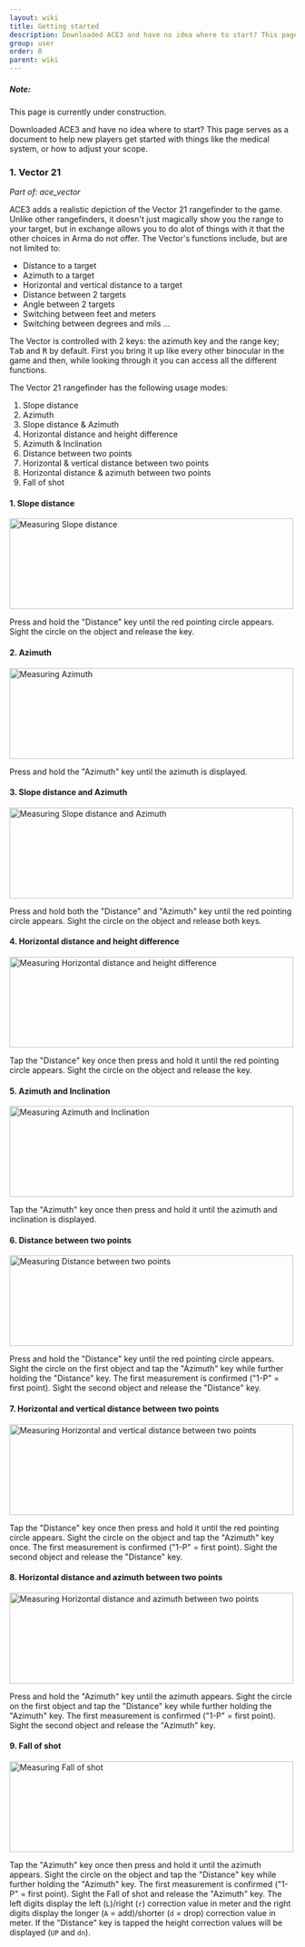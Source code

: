 ```yaml
---
layout: wiki
title: Getting started
description: Downloaded ACE3 and have no idea where to start? This page serves as a document to help new players get started with things like the medical system, or how to adjust your scope.
group: user
order: 0
parent: wiki
---
```


<div class="panel callout">
    <h5>Note:</h5>
    <p>This page is currently under construction.</p>
</div>

Downloaded ACE3 and have no idea where to start? This page serves as a document to help new players get started with things like the medical system, or how to adjust your scope.


### 1. Vector 21
*Part of: ace_vector*

ACE3 adds a realistic depiction of the Vector 21 rangefinder to the game. Unlike other rangefinders, it doesn't just magically show you the range to your target, but in exchange allows you to do alot of things with it that the other choices in Arma do not offer. The Vector's functions include, but are not limited to:

- Distance to a target
- Azimuth to a target
- Horizontal and vertical distance to a target
- Distance between 2 targets
- Angle between 2 targets
- Switching between feet and meters
- Switching between degrees and mils
...

The Vector is controlled with 2 keys: the azimuth key and the range key; <kbd>Tab</kbd> and <kbd>R</kbd> by default. First you bring it up like every other binocular in the game and then, while looking through it you can access all the different functions.

The Vector 21 rangefinder has the following usage modes:

1. Slope distance
2. Azimuth
3. Slope distance & Azimuth
4. Horizontal distance and height difference
5. Azimuth & Inclination
6. Distance between two points
7. Horizontal & vertical distance between two points
8. Horizontal distance & azimuth between two points
9. Fall of shot

#### 1. Slope distance
<img src="{{ site.baseurl }}/img/wiki/user/vector1.jpg" width="500" height="160" alt="Measuring Slope distance" />

Press and hold the "Distance" key until the red pointing circle appears. Sight the circle on the object and release the key.

#### 2. Azimuth
<img src="{{ site.baseurl }}/img/wiki/user/vector2.jpg" width="500" height="160" alt="Measuring Azimuth" />

Press and hold the "Azimuth" key until the azimuth is displayed.

#### 3. Slope distance and Azimuth
<img src="{{ site.baseurl }}/img/wiki/user/vector3.jpg" width="500" height="160" alt="Measuring Slope distance and Azimuth" />

Press and hold both the "Distance" and "Azimuth" key until the red pointing circle appears. Sight the circle on the object and release both keys.

#### 4. Horizontal distance and height difference
<img src="{{ site.baseurl }}/img/wiki/user/vector4.jpg" width="500" height="160" alt="Measuring Horizontal distance and height difference"/>

Tap the "Distance" key once then press and hold it until the red pointing circle appears. Sight the circle on the object and release the key.

#### 5. Azimuth and Inclination
<img src="{{ site.baseurl }}/img/wiki/user/vector5.jpg" width="500" height="160" alt="Measuring Azimuth and Inclination"/>

Tap the "Azimuth" key once then press and hold it until the azimuth and inclination is displayed.

#### 6. Distance between two points
<img src="{{ site.baseurl }}/img/wiki/user/vector6.jpg" width="500" height="160" alt="Measuring Distance between two points"/>

Press and hold the "Distance" key until the red pointing circle appears. Sight the circle on the first object and tap the "Azimuth" key while further holding the "Distance" key. The first measurement is confirmed ("1-P" = first point). Sight the second object and release the "Distance" key.

#### 7. Horizontal and vertical distance between two points
<img src="{{ site.baseurl }}/img/wiki/user/vector7.jpg" width="500" height="160" alt="Measuring Horizontal and vertical distance between two points"/>

Tap the "Distance" key once then press and hold it until the red pointing circle appears. Sight the circle on the object and tap the "Azimuth" key once. The first measurement is confirmed ("1-P" = first point). Sight the second object and release the "Distance" key.

#### 8. Horizontal distance and azimuth between two points
<img src="{{ site.baseurl }}/img/wiki/user/vector8.jpg" width="500" height="160" alt="Measuring Horizontal distance and azimuth between two points"/>

Press and hold the "Azimuth" key until the azimuth appears. Sight the circle on the first object and tap the "Distance" key while further holding the "Azimuth" key. The first measurement is confirmed ("1-P" = first point). Sight the second object and release the "Azimuth" key.

#### 9. Fall of shot
<img src="{{ site.baseurl }}/img/wiki/user/vector9.jpg" width="500" height="160" alt="Measuring Fall of shot"/>

Tap the "Azimuth" key once then press and hold it until the azimuth appears. Sight the circle on the object and tap the "Distance" key while further holding the "Azimuth" key. The first measurement is confirmed ("1-P" = first point). Sight the Fall of shot and release the "Azimuth" key. The left digits display the left (`L`)/right (`r`) correction value in meter and the right digits display the longer (`A` = add)/shorter (`d` = drop) correction value in meter. If the "Distance" key is tapped the height correction values will be displayed (`UP` and `dn`).
